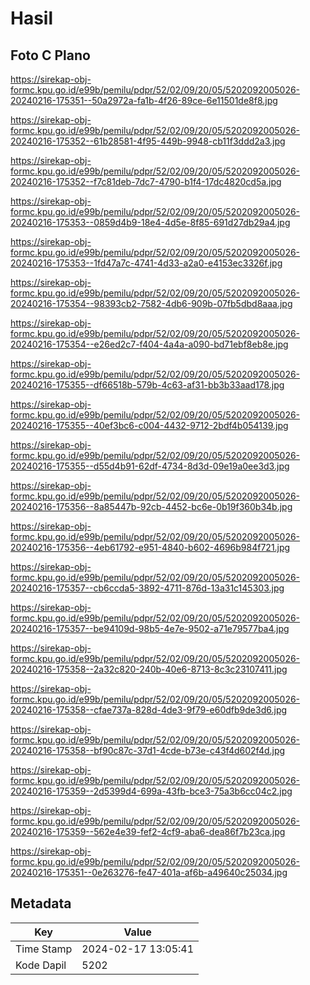 # Hasil

## Foto C Plano

https://sirekap-obj-formc.kpu.go.id/e99b/pemilu/pdpr/52/02/09/20/05/5202092005026-20240216-175351--50a2972a-fa1b-4f26-89ce-6e11501de8f8.jpg

https://sirekap-obj-formc.kpu.go.id/e99b/pemilu/pdpr/52/02/09/20/05/5202092005026-20240216-175352--61b28581-4f95-449b-9948-cb11f3ddd2a3.jpg

https://sirekap-obj-formc.kpu.go.id/e99b/pemilu/pdpr/52/02/09/20/05/5202092005026-20240216-175352--f7c81deb-7dc7-4790-b1f4-17dc4820cd5a.jpg

https://sirekap-obj-formc.kpu.go.id/e99b/pemilu/pdpr/52/02/09/20/05/5202092005026-20240216-175353--0859d4b9-18e4-4d5e-8f85-691d27db29a4.jpg

https://sirekap-obj-formc.kpu.go.id/e99b/pemilu/pdpr/52/02/09/20/05/5202092005026-20240216-175353--1fd47a7c-4741-4d33-a2a0-e4153ec3326f.jpg

https://sirekap-obj-formc.kpu.go.id/e99b/pemilu/pdpr/52/02/09/20/05/5202092005026-20240216-175354--98393cb2-7582-4db6-909b-07fb5dbd8aaa.jpg

https://sirekap-obj-formc.kpu.go.id/e99b/pemilu/pdpr/52/02/09/20/05/5202092005026-20240216-175354--e26ed2c7-f404-4a4a-a090-bd71ebf8eb8e.jpg

https://sirekap-obj-formc.kpu.go.id/e99b/pemilu/pdpr/52/02/09/20/05/5202092005026-20240216-175355--df66518b-579b-4c63-af31-bb3b33aad178.jpg

https://sirekap-obj-formc.kpu.go.id/e99b/pemilu/pdpr/52/02/09/20/05/5202092005026-20240216-175355--40ef3bc6-c004-4432-9712-2bdf4b054139.jpg

https://sirekap-obj-formc.kpu.go.id/e99b/pemilu/pdpr/52/02/09/20/05/5202092005026-20240216-175355--d55d4b91-62df-4734-8d3d-09e19a0ee3d3.jpg

https://sirekap-obj-formc.kpu.go.id/e99b/pemilu/pdpr/52/02/09/20/05/5202092005026-20240216-175356--8a85447b-92cb-4452-bc6e-0b19f360b34b.jpg

https://sirekap-obj-formc.kpu.go.id/e99b/pemilu/pdpr/52/02/09/20/05/5202092005026-20240216-175356--4eb61792-e951-4840-b602-4696b984f721.jpg

https://sirekap-obj-formc.kpu.go.id/e99b/pemilu/pdpr/52/02/09/20/05/5202092005026-20240216-175357--cb6ccda5-3892-4711-876d-13a31c145303.jpg

https://sirekap-obj-formc.kpu.go.id/e99b/pemilu/pdpr/52/02/09/20/05/5202092005026-20240216-175357--be94109d-98b5-4e7e-9502-a71e79577ba4.jpg

https://sirekap-obj-formc.kpu.go.id/e99b/pemilu/pdpr/52/02/09/20/05/5202092005026-20240216-175358--2a32c820-240b-40e6-8713-8c3c23107411.jpg

https://sirekap-obj-formc.kpu.go.id/e99b/pemilu/pdpr/52/02/09/20/05/5202092005026-20240216-175358--cfae737a-828d-4de3-9f79-e60dfb9de3d6.jpg

https://sirekap-obj-formc.kpu.go.id/e99b/pemilu/pdpr/52/02/09/20/05/5202092005026-20240216-175358--bf90c87c-37d1-4cde-b73e-c43f4d602f4d.jpg

https://sirekap-obj-formc.kpu.go.id/e99b/pemilu/pdpr/52/02/09/20/05/5202092005026-20240216-175359--2d5399d4-699a-43fb-bce3-75a3b6cc04c2.jpg

https://sirekap-obj-formc.kpu.go.id/e99b/pemilu/pdpr/52/02/09/20/05/5202092005026-20240216-175359--562e4e39-fef2-4cf9-aba6-dea86f7b23ca.jpg

https://sirekap-obj-formc.kpu.go.id/e99b/pemilu/pdpr/52/02/09/20/05/5202092005026-20240216-175351--0e263276-fe47-401a-af6b-a49640c25034.jpg


## Metadata

| Key        | Value               |
| ---------- | ------------------- |
| Time Stamp | 2024-02-17 13:05:41 |
| Kode Dapil | 5202                |



